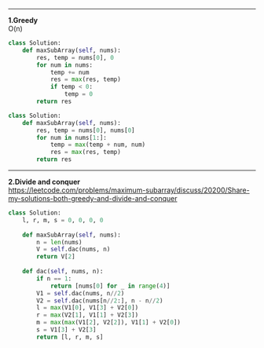 --------------------
**1.Greedy**  
O(n)
```py
class Solution:
    def maxSubArray(self, nums):
        res, temp = nums[0], 0
        for num in nums:
            temp += num
            res = max(res, temp)
            if temp < 0:
                temp = 0
        return res
```
```py
class Solution:
    def maxSubArray(self, nums):
        res, temp = nums[0], nums[0]
        for num in nums[1:]:
            temp = max(temp + num, num)
            res = max(res, temp)
        return res
```
----------------------
**2.Divide and conquer**  
<https://leetcode.com/problems/maximum-subarray/discuss/20200/Share-my-solutions-both-greedy-and-divide-and-conquer>
```py
class Solution:
    l, r, m, s = 0, 0, 0, 0
    
    def maxSubArray(self, nums):
        n = len(nums)
        V = self.dac(nums, n)
        return V[2]
        
    def dac(self, nums, n):
        if n == 1:
            return [nums[0] for _ in range(4)]
        V1 = self.dac(nums, n//2)
        V2 = self.dac(nums[n//2:], n - n//2)
        l = max(V1[0], V1[3] + V2[0])
        r = max(V2[1], V1[1] + V2[3])
        m = max(max(V1[2], V2[2]), V1[1] + V2[0])
        s = V1[3] + V2[3]
        return [l, r, m, s]
```
